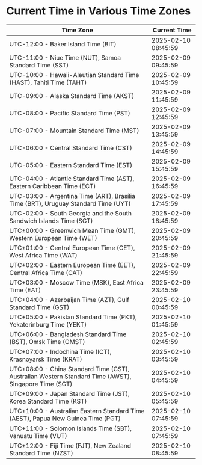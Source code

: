 # Current Time in Various Time Zones

| Time Zone | Current Time |
|-----------|--------------|
| UTC-12:00 - Baker Island Time (BIT) | 2025-02-10 08:45:59 |
| UTC-11:00 - Niue Time (NUT), Samoa Standard Time (SST) | 2025-02-09 09:45:59 |
| UTC-10:00 - Hawaii-Aleutian Standard Time (HAST), Tahiti Time (TAHT) | 2025-02-09 10:45:59 |
| UTC-09:00 - Alaska Standard Time (AKST) | 2025-02-09 11:45:59 |
| UTC-08:00 - Pacific Standard Time (PST) | 2025-02-09 12:45:59 |
| UTC-07:00 - Mountain Standard Time (MST) | 2025-02-09 13:45:59 |
| UTC-06:00 - Central Standard Time (CST) | 2025-02-09 14:45:59 |
| UTC-05:00 - Eastern Standard Time (EST) | 2025-02-09 15:45:59 |
| UTC-04:00 - Atlantic Standard Time (AST), Eastern Caribbean Time (ECT) | 2025-02-09 16:45:59 |
| UTC-03:00 - Argentina Time (ART), Brasília Time (BRT), Uruguay Standard Time (UYT) | 2025-02-09 17:45:59 |
| UTC-02:00 - South Georgia and the South Sandwich Islands Time (SGT) | 2025-02-09 18:45:59 |
| UTC±00:00 - Greenwich Mean Time (GMT), Western European Time (WET) | 2025-02-09 20:45:59 |
| UTC+01:00 - Central European Time (CET), West Africa Time (WAT) | 2025-02-09 21:45:59 |
| UTC+02:00 - Eastern European Time (EET), Central Africa Time (CAT) | 2025-02-09 22:45:59 |
| UTC+03:00 - Moscow Time (MSK), East Africa Time (EAT) | 2025-02-09 23:45:59 |
| UTC+04:00 - Azerbaijan Time (AZT), Gulf Standard Time (GST) | 2025-02-10 00:45:59 |
| UTC+05:00 - Pakistan Standard Time (PKT), Yekaterinburg Time (YEKT) | 2025-02-10 01:45:59 |
| UTC+06:00 - Bangladesh Standard Time (BST), Omsk Time (OMST) | 2025-02-10 02:45:59 |
| UTC+07:00 - Indochina Time (ICT), Krasnoyarsk Time (KRAT) | 2025-02-10 03:45:59 |
| UTC+08:00 - China Standard Time (CST), Australian Western Standard Time (AWST), Singapore Time (SGT) | 2025-02-10 04:45:59 |
| UTC+09:00 - Japan Standard Time (JST), Korea Standard Time (KST) | 2025-02-10 05:45:59 |
| UTC+10:00 - Australian Eastern Standard Time (AEST), Papua New Guinea Time (PGT) | 2025-02-10 07:45:59 |
| UTC+11:00 - Solomon Islands Time (SBT), Vanuatu Time (VUT) | 2025-02-10 07:45:59 |
| UTC+12:00 - Fiji Time (FJT), New Zealand Standard Time (NZST) | 2025-02-10 08:45:59 |
